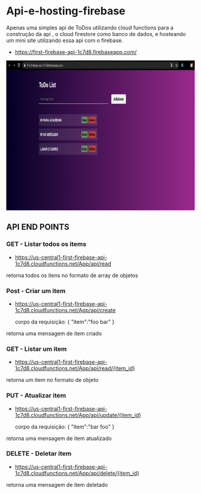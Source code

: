 # Api-e-hosting-firebase
Apenas uma simples api de ToDos  utilizando cloud functions para a construção da api , o cloud firestore como banco de dados, e hosteando um mini site utilizando essa api com o firebase.
- https://first-firebase-api-1c7d8.firebaseapp.com/

<img src="screens/screen.png" height="400px"/>

## API END POINTS

### GET - Listar todos os items 
 - https://us-central1-first-firebase-api-1c7d8.cloudfunctions.net/App/api/read
 
retorna todos os itens no formato de array de objetos
	
### Post - Criar um item 
 - https://us-central1-first-firebase-api-1c7d8.cloudfunctions.net/App/api/create
 
   corpo da requisição:
	{
	"item":"foo bar"
	}

retorna uma mensagem de item criado

### GET - Listar um item 
 - https://us-central1-first-firebase-api-1c7d8.cloudfunctions.net/App/api/read/{item_id}

retorna um item no formato de objeto

### PUT - Atualizar item
 - https://us-central1-first-firebase-api-1c7d8.cloudfunctions.net/App/api/update/{item_id}

	corpo da requisição:
	{
	"item":"bar foo"
	}

retorna uma mensagem de item atualizado

### DELETE - Deletar item 
 - https://us-central1-first-firebase-api-1c7d8.cloudfunctions.net/App/api/delete/{item_id}


retorna uma mensagem de item deletado
